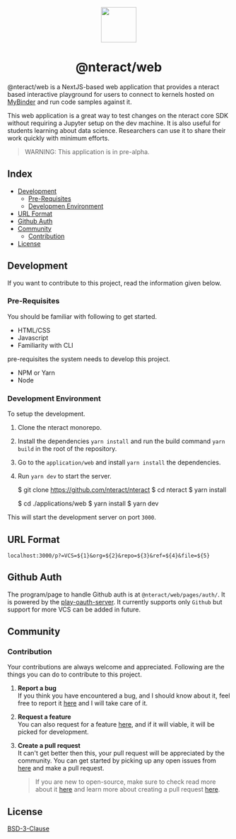 <p align="center">
<img src="https://avatars0.githubusercontent.com/u/12401040?s=200&v=4" width="80">
<h1 align="center">@nteract/web</h1>
</p>

@nteract/web is a NextJS-based web application that provides a nteract based interactive playground for users to connect to kernels hosted on [MyBinder](https://mybinder.org/) and run code samples against it.

This web application is a great way to test changes on the nteract core SDK without requiring a Jupyter setup on the dev machine. It is also useful for students learning about data science. Researchers can use it to share their work quickly with minimum efforts.

> WARNING: This application is in pre-alpha.

## Index

-   [Development](#development)
    -   [Pre-Requisites](#pre-requisites)
    -   [Developmen Environment](#development-environment)
-   [URL Format](#url-format)
-   [Github Auth](#github-auth)
-   [Community](#community)
    -   [Contribution](#contribution)
-   [License](#license)

## Development

If you want to contribute to this project, read the information given below.

### Pre-Requisites

You should be familiar with following to get started.

-   HTML/CSS
-   Javascript
-   Familiarity with CLI

pre-requisites the system needs to develop this project.

-   NPM or Yarn
-   Node

### Development Environment

To setup the development.

1.  Clone the nteract monorepo.
2.  Install the dependencies `yarn install` and run the build command `yarn build` in the root of the repository.
3.  Go to the `application/web` and install `yarn install` the dependencies.
4.  Run `yarn dev` to start the server.


    $ git clone https://github.com/nteract/nteract
    $ cd nteract
    $ yarn install

    $ cd ./applications/web
    $ yarn install
    $ yarn dev

This will start the development server on port `3000`.

## URL Format

    localhost:3000/p?=VCS=${1}&org=${2}&repo=${3}&ref=${4}&file=${5}

## Github Auth

The program/page to handle Github auth is at `@nteract/web/pages/auth/`. It is powered by the [play-oauth-server](https://github.com/nteract/play-oauth-server/). It currently supports only `Github` but support for more VCS can be added in future.

## Community

### Contribution

 Your contributions are always welcome and appreciated. Following are the things you can do to contribute to this project.

1.  **Report a bug** <br>
    If you think you have encountered a bug, and I should know about it, feel free to report it [here](https://github.com/nteract/nteract/issues/new) and I will take care of it.

2.  **Request a feature** <br>
    You can also request for a feature [here](https://github.com/nteract/nteract/issues/new), and if it will viable, it will be picked for development.

3.  **Create a pull request** <br>
    It can't get better then this, your pull request will be appreciated by the community. You can get started by picking up any open issues from [here](https://github.com/nteract/nteract/issues) and make a pull request.

    > If you are new to open-source, make sure to check read more about it [here](https://www.digitalocean.com/community/tutorial_series/an-introduction-to-open-source) and learn more about creating a pull request [here](https://www.digitalocean.com/community/tutorials/how-to-create-a-pull-request-on-github).


## License

[BSD-3-Clause](https://choosealicense.com/licenses/bsd-3-clause/)
